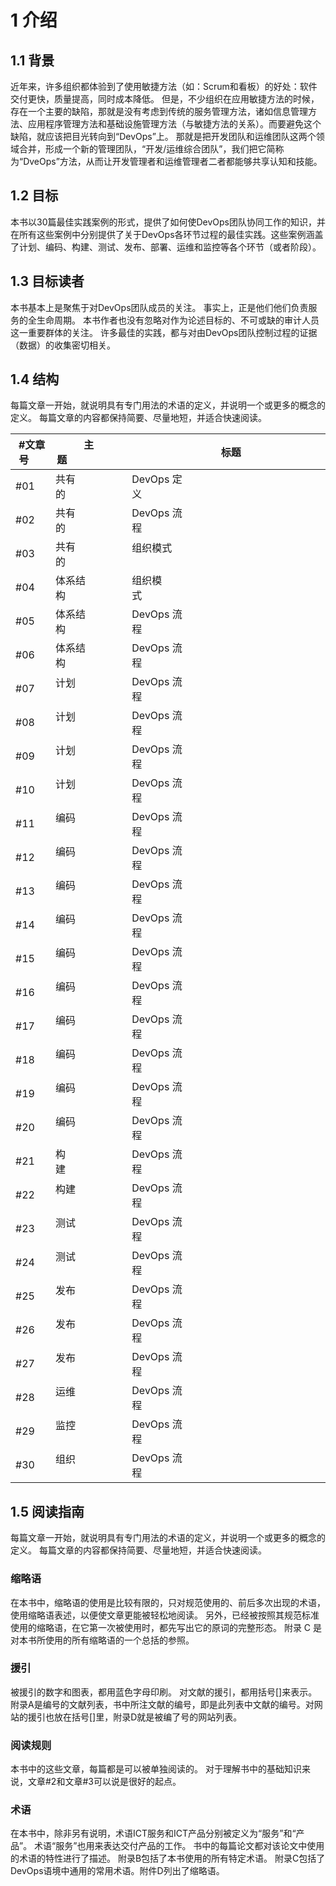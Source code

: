 # 1 介绍
## 1.1 背景
近年来，许多组织都体验到了使用敏捷方法（如：Scrum和看板）的好处：软件交付更快，质量提高，同时成本降低。 但是，不少组织在应用敏捷方法的时候，存在一个主要的缺陷，那就是没有考虑到传统的服务管理方法，诸如信息管理方法、应用程序管理方法和基础设施管理方法（与敏捷方法的关系）。而要避免这个缺陷，就应该把目光转向到“DevOps”上。 那就是把开发团队和运维团队这两个领域合并，形成一个新的管理团队，“开发/运维综合团队”，我们把它简称为“DveOps”方法，从而让开发管理者和运维管理者二者都能够共享认知和技能。

## 1.2 目标
本书以30篇最佳实践案例的形式，提供了如何使DevOps团队协同工作的知识，并在所有这些案例中分别提供了关于DevOps各环节过程的最佳实践。这些案例涵盖了计划、编码、构建、测试、发布、部署、运维和监控等各个环节（或者阶段）。

## 1.3 目标读者
本书基本上是聚焦于对DevOps团队成员的关注。 事实上，正是他们他们负责服务的全生命周期。 本书作者也没有忽略对作为论述目标的、不可或缺的审计人员这一重要群体的关注。 许多最佳的实践，都与对由DevOps团队控制过程的证据（数据）的收集密切相关。

## 1.4 结构
每篇文章一开始，就说明具有专门用法的术语的定义，并说明一个或更多的概念的定义。 每篇文章的内容都保持简要、尽量地短，并适合快速阅读。

| #文章号     | 主题                    | 标题                                                                         |
| ----------- | ---------------------- | ---------------------------------------------------------------------------- |
| #01     | 共有的                    | DevOps 定义                                                                    |
| #02     | 共有的                    | DevOps 流程                                                                    |
| #03     | 共有的                    | 组织模式                                                                       | 
| #04     | 体系结构                  | 组织模式                                                                       |
| #05     | 体系结构                  | DevOps 流程                                                                   |
| #06     | 体系结构                  | DevOps 流程                                                                   |
| #07     | 计划                      | DevOps 流程                                                                   |
| #08     | 计划                      | DevOps 流程                                                                   |
| #09     | 计划                      | DevOps 流程                                                                   |
| #10     | 计划                      | DevOps 流程                                                                   |
| #11     | 编码                      | DevOps 流程                                                                   |
| #12     | 编码                      | DevOps 流程                                                                   |
| #13     | 编码                      | DevOps 流程                                                                   |
| #14     | 编码                      | DevOps 流程                                                                   |
| #15     | 编码                      | DevOps 流程                                                                   |
| #16     | 编码                      | DevOps 流程                                                                   |
| #17     | 编码                      | DevOps 流程                                                                   |
| #18     | 编码                      | DevOps 流程                                                                   |
| #19     | 编码                      | DevOps 流程                                                                   |
| #20     | 编码                      | DevOps 流程                                                                   |
| #21     | 构建                      | DevOps 流程                                                                   |
| #22     | 构建                      | DevOps 流程                                                                   |
| #23     | 测试                      | DevOps 流程                                                                   |
| #24     | 测试                      | DevOps 流程                                                                   |
| #25     | 发布                      | DevOps 流程                                                                   |
| #26     | 发布                      | DevOps 流程                                                                   |
| #27     | 发布                      | DevOps 流程                                                                   |
| #28     | 运维                      | DevOps 流程                                                                   |
| #29     | 监控                      | DevOps 流程                                                                   |
| #30     | 组织                      | DevOps 流程                                                                   |


## 1.5 阅读指南
每篇文章一开始，就说明具有专门用法的术语的定义，并说明一个或更多的概念的定义。 每篇文章的内容都保持简要、尽量地短，并适合快速阅读。

### 缩略语
在本书中，缩略语的使用是比较有限的，只对规范使用的、前后多次出现的术语，使用缩略语表述，以便使文章更能被轻松地阅读。 另外，已经被按照其规范标准使用的缩略语，在它第一次被使用时，都先写出它的原词的完整形态。 附录 C 是对本书所使用的所有缩略语的一个总括的参照。

### 援引
被援引的数字和图表，都用蓝色字母印刷。 对文献的援引，都用括号[]来表示。附录A是编号的文献列表，书中所注文献的编号，即是此列表中文献的编号。对网站的援引也放在括号[]里，附录D就是被编了号的网站列表。

### 阅读规则
本书中的这些文章，每篇都是可以被单独阅读的。 对于理解书中的基础知识来说，文章#2和文章#3可以说是很好的起点。

### 术语
在本书中，除非另有说明，术语ICT服务和ICT产品分别被定义为“服务”和“产品”。 术语“服务”也用来表达交付产品的工作。 书中的每篇论文都对该论文中使用的术语的特性进行了描述。 附录B包括了本书使用的所有特定术语。 附录C包括了DevOps语境中通用的常用术语。附件D列出了缩略语。
